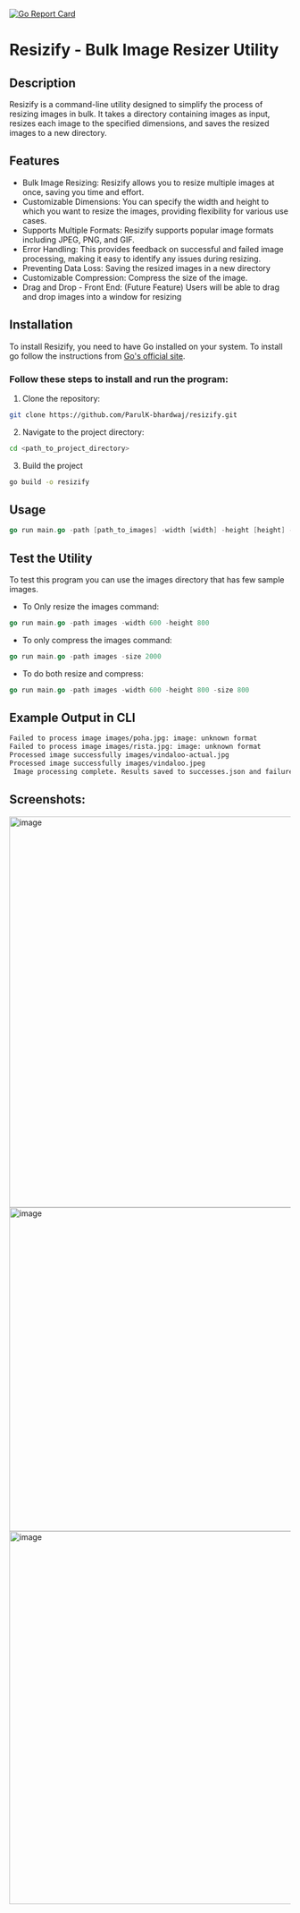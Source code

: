 [![Go Report Card](https://goreportcard.com/badge/github.com/ParulK-bhardwaj/resizify)](https://goreportcard.com/report/github.com/ParulK-bhardwaj/resizify)

# Resizify - Bulk Image Resizer Utility

## Description
Resizify is a command-line utility designed to simplify the process of resizing images in bulk. It takes a directory containing images as input, resizes each image to the specified dimensions, and saves the resized images to a new directory.

## Features
- Bulk Image Resizing: Resizify allows you to resize multiple images at once, saving you time and effort.
- Customizable Dimensions: You can specify the width and height to which you want to resize the images, providing flexibility for various use cases.
- Supports Multiple Formats: Resizify supports popular image formats including JPEG, PNG, and GIF.
- Error Handling: This provides feedback on successful and failed image processing, making it easy to identify any issues during resizing.
- Preventing Data Loss: Saving the resized images in a new directory
- Customizable Compression: Compress the size of the image.
- Drag and Drop - Front End: (Future Feature) Users will be able to drag and drop images into a window for resizing

## Installation
To install Resizify, you need to have Go installed on your system. To install go follow the instructions from [Go's official site](https://go.dev/doc/install).

### Follow these steps to install and run the program:

1. Clone the repository:

```bash
git clone https://github.com/ParulK-bhardwaj/resizify.git 
```

2. Navigate to the project directory:
```bash
cd <path_to_project_directory>
```

3. Build the project
```bash
go build -o resizify
```

## Usage

```go
go run main.go -path [path_to_images] -width [width] -height [height] -size[max_size_in_kb]
```

## Test the Utility
To test this program you can use the images directory that has few sample images.
- To Only resize the images command: 
```go
go run main.go -path images -width 600 -height 800
```

- To only compress the images command:
```go
go run main.go -path images -size 2000
```

- To do both resize and compress:
```go
go run main.go -path images -width 600 -height 800 -size 800
```

## Example Output in CLI

```bash
Failed to process image images/poha.jpg: image: unknown format
Failed to process image images/rista.jpg: image: unknown format
Processed image successfully images/vindaloo-actual.jpg
Processed image successfully images/vindaloo.jpeg
 Image processing complete. Results saved to successes.json and failures.json.
```

## Screenshots:

<img width="699" alt="image" src="https://github.com/ParulK-bhardwaj/resizify/assets/111934039/a4882d77-8f45-42e2-a47f-91453f3d5116">

<img width="579" alt="image" src="https://github.com/ParulK-bhardwaj/resizify/assets/111934039/3868dc12-a7b1-42ad-bc4e-d72f5dadd54c">

<img width="667" alt="image" src="https://github.com/ParulK-bhardwaj/resizify/assets/111934039/ea914bc7-26fa-4f83-aef2-fdb9ae565d10">

